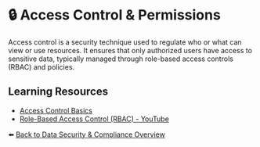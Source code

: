 # 🔒 Access Control & Permissions

Access control is a security technique used to regulate who or what can view or use resources. It ensures that only authorized users have access to sensitive data, typically managed through role-based access controls (RBAC) and policies.

## Learning Resources
- [Access Control Basics](https://www.varonis.com/blog/what-is-access-control)
- [Role-Based Access Control (RBAC) - YouTube](https://www.youtube.com/watch?v=GIdyM-ffP1I)

⬅️ [Back to Data Security & Compliance Overview](../../README.md#-data-security--compliance)

